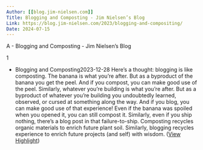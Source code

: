 ```yaml
---
Author: [[blog.jim-nielsen.com]]
Title: Blogging and Composting - Jim Nielsen’s Blog
Link: https://blog.jim-nielsen.com/2023/blogging-and-compositing/
Date: 2024-07-15
---
```

A - Blogging and Composting - Jim Nielsen’s Blog

1
- Blogging and Composting2023-12-28
  Here’s a thought: blogging is like composting.
  The banana is what you’re after.
  But as a byproduct of the banana you get the peel.
  And if you compost, you can make good use of the peel.
  Similarly, whatever you’re building is what you’re after.
  But as a byproduct of whatever you’re building you undoubtedly learned, observed, or cursed at something along the way.
  And if you blog, you can make good use of that experience!
  Even if the banana was spoiled when you opened it, you can still compost it.
  Similarly, even if you ship nothing, there’s a blog post in that failure-to-ship.
  Composting recycles organic materials to enrich future plant soil.
  Similarly, blogging recycles experience to enrich future projects (and self) with wisdom. ([View Highlight](https://read.readwise.io/read/01j2w8kgz6a1s78n6heqz1x6ds))

